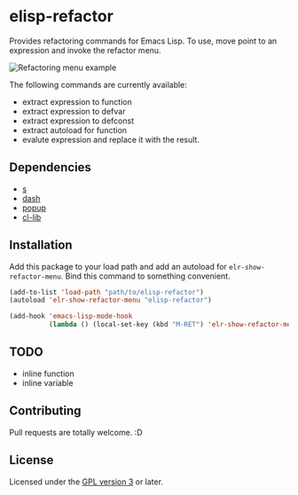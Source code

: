 # elisp-refactor

Provides refactoring commands for Emacs Lisp. To use, move point to an expression and invoke the refactor menu.

![Refactoring menu example](https://raw.github.com/chrisbarrett/elisp-refactor/master/elr.png)

The following commands are currently available:

* extract expression to function
* extract expression to defvar
* extract expression to defconst
* extract autoload for function
* evalute expression and replace it with the result.

## Dependencies

* [s](https://github.com/magnars/s.el)
* [dash](https://github.com/magnars/dash.el)
* [popup](https://github.com/magnars/dash.el)
* [cl-lib](https://github.com/emacsmirror/cl-lib)

## Installation

Add this package to your load path and add an autoload for
`elr-show-refactor-menu`. Bind this command to something convenient.

```lisp
(add-to-list 'load-path "path/to/elisp-refactor")
(autoload 'elr-show-refactor-menu "elisp-refactor")

(add-hook 'emacs-lisp-mode-hook
          (lambda () (local-set-key (kbd "M-RET") 'elr-show-refactor-menu)))
```

## TODO

* inline function
* inline variable

## Contributing

Pull requests are totally welcome. :D

## License

Licensed under the [GPL version 3](http://www.gnu.org/licenses/) or later.
